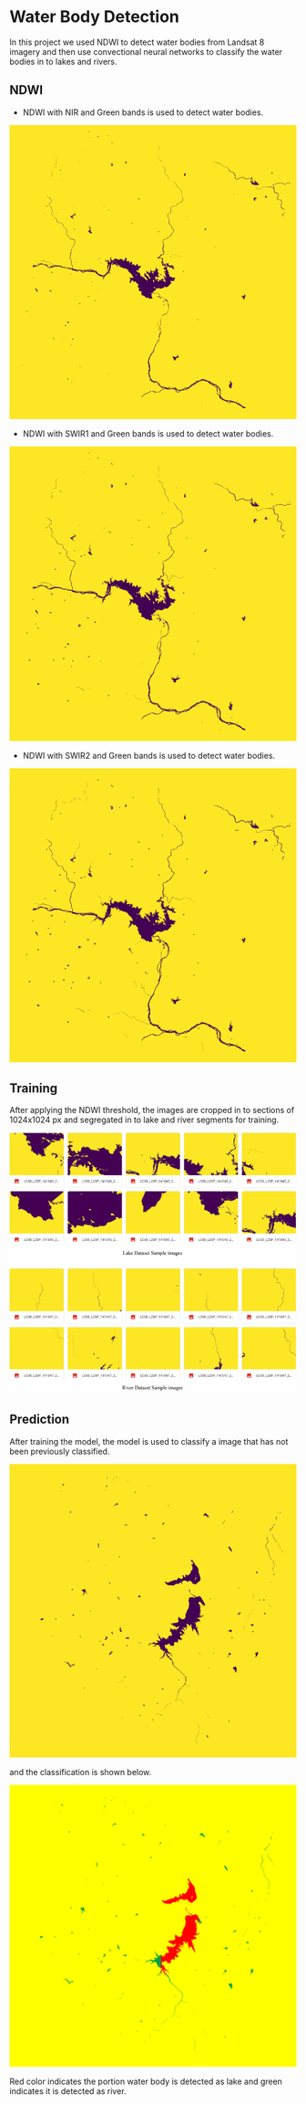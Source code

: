 # Water Body Detection

In this project we used NDWI to detect water bodies from Landsat 8 imagery and then use convectional neural networks to classify the water bodies in to lakes and rivers.

## NDWI

* NDWI with NIR and Green bands is used to detect water bodies.

![NIR](/Img/LC08_L2SP_141045_20211023_20211103_02_T1_SR_nir.png)

* NDWI with SWIR1 and Green bands is used to detect water bodies.

![SWIR1](/Img/LC08_L2SP_141045_20211023_20211103_02_T1_SR_swir1.png)

* NDWI with SWIR2 and Green bands is used to detect water bodies.

![SWIR2](/Img/LC08_L2SP_141045_20211023_20211103_02_T1_SR_swir2.png)

## Training

After applying the NDWI threshold, the images are cropped in to sections of 1024x1024 px and segregated in to lake and river segments for training.

![Lake and River Segments](/Img/Lake_and_River_Segments.png)

## Prediction

After training the model, the model is used to classify a image that has not been previously classified.

![New Image](/Img/LC09_L2SP_147043_20220419_20220421_02_T1_SR_swir1.png)

and the classification is shown below.

![Result](/Img/Result.png)

Red color indicates the portion water body is detected as lake and green indicates it is detected as river.
